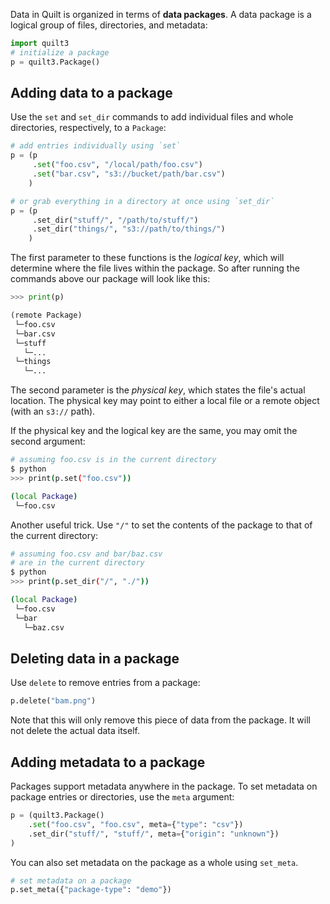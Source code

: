 Data in Quilt is organized in terms of **data packages**. A data package is a logical group of files, directories, and metadata:

```python
import quilt3
# initialize a package
p = quilt3.Package()
```

## Adding data to a package

Use the `set` and `set_dir` commands to add individual files and whole directories, respectively, to a `Package`:

```python
# add entries individually using `set`
p = (p
     .set("foo.csv", "/local/path/foo.csv")
     .set("bar.csv", "s3://bucket/path/bar.csv")
    )

# or grab everything in a directory at once using `set_dir`
p = (p
     .set_dir("stuff/", "/path/to/stuff/")
     .set_dir("things/", "s3://path/to/things/")
    )
```

The first parameter to these functions is the *logical key*, which will determine where the file lives within the package. So after running the commands above our package will look like this:

```python
>>> print(p)

(remote Package)
 └─foo.csv
 └─bar.csv
 └─stuff
   └─...
 └─things
   └─...
```

The second parameter is the *physical key*, which states the file's actual location. The physical key may point to either a local file or a remote object (with an `s3://` path).

If the physical key and the logical key are the same, you may omit the second argument:

```bash
# assuming foo.csv is in the current directory
$ python
>>> print(p.set("foo.csv"))

(local Package)
 └─foo.csv
```

Another useful trick. Use `"/"` to set the contents of the package to that of the current directory:

```bash
# assuming foo.csv and bar/baz.csv
# are in the current directory
$ python
>>> print(p.set_dir("/", "./"))

(local Package)
 └─foo.csv
 └─bar
   └─baz.csv
```

## Deleting data in a package

Use `delete` to remove entries from a package:

```python
p.delete("bam.png")
```

Note that this will only remove this piece of data from the package. It will not delete the actual data itself.

## Adding metadata to a package

Packages support metadata anywhere in the package. To set metadata on package entries or directories, use the `meta` argument:

```python
p = (quilt3.Package()
    .set("foo.csv", "foo.csv", meta={"type": "csv"})
    .set_dir("stuff/", "stuff/", meta={"origin": "unknown"})
)
```

You can also set metadata on the package as a whole using `set_meta`.

```python
# set metadata on a package
p.set_meta({"package-type": "demo"})
```
